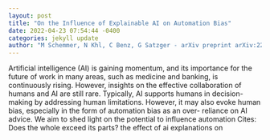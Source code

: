 ```yaml
--- 
layout: post 
title: "On the Influence of Explainable AI on Automation Bias" 
date: 2022-04-23 07:54:44 -0400 
categories: jekyll update 
author: "M Schemmer, N Khl, C Benz, G Satzger - arXiv preprint arXiv:2204.08859, 2022" 
--- 
```

Artificial intelligence (AI) is gaining momentum, and its importance for the future of work in many areas, such as medicine and banking, is continuously rising. However, insights on the effective collaboration of humans and AI are still rare. Typically, AI supports humans in decision-making by addressing human limitations. However, it may also evoke human bias, especially in the form of automation bias as an over- reliance on AI advice. We aim to shed light on the potential to influence automation Cites: Does the whole exceed its parts? the effect of ai explanations on